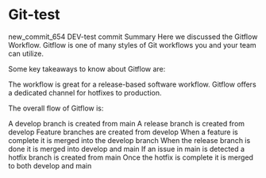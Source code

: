 # Git-test

new_commit_654
DEV-test commit
Summary
Here we discussed the Gitflow Workflow. Gitflow is one of many styles of Git workflows you and your team can utilize.

Some key takeaways to know about Gitflow are:

The workflow is great for a release-based software workflow.
Gitflow offers a dedicated channel for hotfixes to production.
 
The overall flow of Gitflow is:

A develop branch is created from main
A release branch is created from develop
Feature branches are created from develop
When a feature is complete it is merged into the develop branch
When the release branch is done it is merged into develop and main
If an issue in main is detected a hotfix branch is created from main
Once the hotfix is complete it is merged to both develop and main
